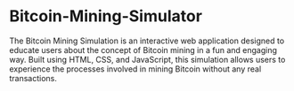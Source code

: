 # Bitcoin-Mining-Simulator
The Bitcoin Mining Simulation is an interactive web application designed to educate users about the concept of Bitcoin mining in a fun and engaging way. Built using HTML, CSS, and JavaScript, this simulation allows users to experience the processes involved in mining Bitcoin without any real transactions.
